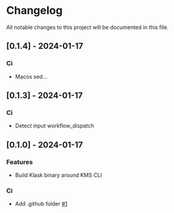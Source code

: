 # Changelog

All notable changes to this project will be documented in this file.

## [0.1.4] - 2024-01-17

### Ci

- Macos sed...

## [0.1.3] - 2024-01-17

### Ci

- Detect input workflow_dispatch

## [0.1.0] - 2024-01-17

### Features

- Build Klask binary around KMS CLI

### Ci

- Add .github folder [#1](https://github.com/Cosmian/kms_gui/issues/1)

<!-- generated by git-cliff -->
